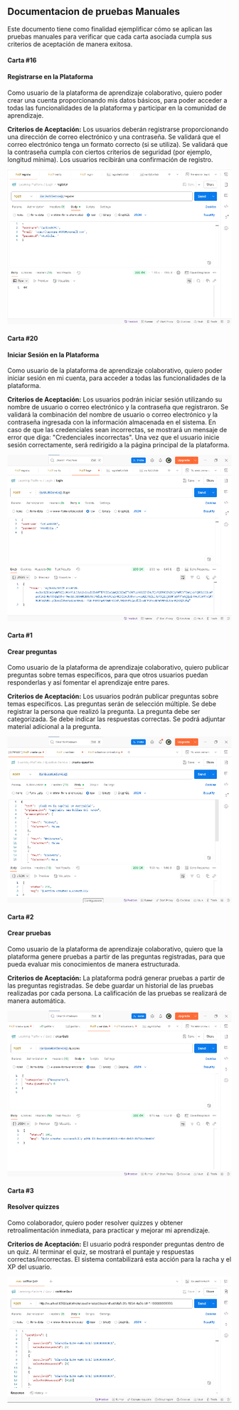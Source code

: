 ## Documentacion de pruebas Manuales

Este documento tiene como finalidad ejemplificar cómo se aplican las pruebas manuales para verificar que cada carta asociada cumpla sus criterios de aceptación de manera exitosa.

#### **Carta #16**
#### **Registrarse en la Plataforma** 
Como usuario de la plataforma de aprendizaje colaborativo, quiero poder crear una cuenta proporcionando mis datos básicos, para poder acceder a todas las funcionalidades de la plataforma y participar en la comunidad de aprendizaje.

**Criterios de Aceptación:**
Los usuarios deberán registrarse proporcionando una dirección de correo electrónico y una contraseña.
Se validará que el correo electrónico tenga un formato correcto (si se utiliza).
Se validará que la contraseña cumpla con ciertos criterios de seguridad (por ejemplo, longitud mínima).
Los usuarios recibirán una confirmación de registro.

![Registrar_Colaborador_Exitosamente](img/register-Collab.png)

#### **Carta #20** 
#### **Iniciar Sesión en la Plataforma**
Como usuario de la plataforma de aprendizaje colaborativo, quiero poder iniciar sesión en mi cuenta, para acceder a todas las funcionalidades de la plataforma.

**Criterios de Aceptación:**
Los usuarios podrán iniciar sesión utilizando su nombre de usuario o correo electrónico y la contraseña que registraron. Se validará la combinación del nombre de usuario o correo electrónico y la contraseña ingresada con la información almacenada en el sistema. En caso de que las credenciales sean incorrectas, se mostrará un mensaje de error que diga: "Credenciales incorrectas". Una vez que el usuario inicie sesión correctamente, será redirigido a la página principal de la plataforma.

![Inicio_Sesión_Correcto](img/login-Collab.png)

#### **Carta #1**
#### **Crear preguntas**
Como usuario de la plataforma de aprendizaje colaborativo, quiero publicar preguntas sobre temas específicos, para que otros usuarios puedan responderlas y así fomentar el aprendizaje entre pares.

**Criterios de Aceptación:**
Los usuarios podrán publicar preguntas sobre temas específicos.
Las preguntas serán de selección múltiple.
Se debe registrar la persona que realizó la pregunta.
La pregunta debe ser categorizada.
Se debe indicar las respuestas correctas.
Se podrá adjuntar material adicional a la pregunta.

![Crear_Preguntas](img/create-Question.png)

#### **Carta #2**
#### **Crear pruebas**
Como usuario de la plataforma de aprendizaje colaborativo, 
quiero que la plataforma genere pruebas a partir de las preguntas registradas, 
para que pueda evaluar mis conocimientos de manera estructurada.

**Criterios de Aceptación:**
La plataforma podrá generar pruebas a partir de las preguntas registradas.
Se debe guardar un historial de las pruebas realizadas por cada persona.
La calificación de las pruebas se realizará de manera automática.

![Crear_Pruebas](img/create-Quiz.png)

#### **Carta #3**
#### **Resolver quizzes**
Como colaborador, quiero poder resolver quizzes y obtener retroalimentación inmediata,
para practicar y mejorar mi aprendizaje.

**Criterios de Aceptación:**
El usuario podrá responder preguntas dentro de un quiz.
Al terminar el quiz, se mostrará el puntaje y respuestas correctas/incorrectas.
El sistema contabilizará esta acción para la racha y el XP del usuario.

![Resolver_Pruebas](img/solve-Quiz.png)


